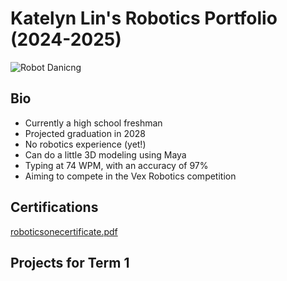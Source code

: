 # Katelyn Lin's Robotics Portfolio (2024-2025)

![Robot Danicng](https://upload.wikimedia.org/wikipedia/commons/f/f4/Gif_robot.gif)

## Bio
* Currently a high school freshman
* Projected graduation in 2028
* No robotics experience (yet!)
* Can do a little 3D modeling using Maya
* Typing at 74 WPM, with an accuracy of 97%
* Aiming to compete in the Vex Robotics competition

## Certifications

[roboticsonecertificate.pdf](https://github.com/user-attachments/files/18203480/roboticsonecertificate.pdf)


## Projects for Term 1
